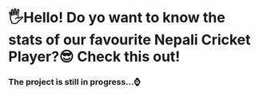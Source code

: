 <h1>🖐️Hello! Do yo want to know the stats of our favourite Nepali Cricket Player?😎 Check this out!</h1>
<h3>The project is still in progress...⌚</h3>